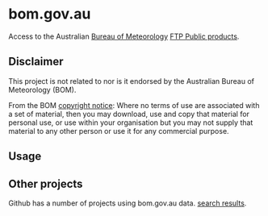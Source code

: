 # bom.gov.au
Access to the Australian [Bureau of Meteorology](https://bom.gov.au/) [FTP Public products](http://www.bom.gov.au/catalogue/anon-ftp.shtml).

## Disclaimer

This project is not related to nor is it endorsed by the Australian Bureau of Meteorology (BOM). 

From the BOM [copyright notice](http://reg.bom.gov.au/other/copyright.shtml): Where no terms of use are associated with a set of material, then you may download, use and copy that material for personal use, or use within your organisation but you may not supply that material to any other person or use it for any commercial purpose.

## Usage


## Other projects

Github has a number of projects using bom.gov.au data. [search results](https://github.com/search?q=bom.gov.au).

